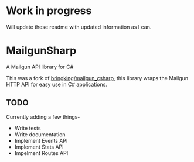 Work in progress
==============
Will update these readme with updated information as I can.

MailgunSharp
==============

A Mailgun API library for C#

This was a fork of [bringking/mailgun_csharp](https://github.com/bringking/mailgun_csharp), this library wraps the
Mailgun HTTP API for easy use in C# applications.

## TODO
Currently adding a few things-

* Write tests
* Write documentation
* Implement Events API
* Implement Stats API
* Impelment Routes API
